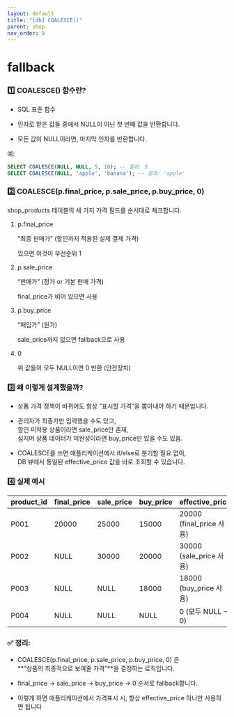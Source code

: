 ```yaml
---
layout: default
title: "[db] COALESCE()"
parent: shop
nav_order: 9
---
```


# fallback

### 1️⃣ COALESCE() 함수란?

* SQL 표준 함수

* 인자로 받은 값들 중에서 NULL이 아닌 첫 번째 값을 반환합니다.

* 모든 값이 NULL이라면, 마지막 인자를 반환합니다.

예:
```sql
SELECT COALESCE(NULL, NULL, 5, 10); -- 결과: 5
SELECT COALESCE(NULL, 'apple', 'banana'); -- 결과: 'apple'
```

### 2️⃣ COALESCE(p.final_price, p.sale_price, p.buy_price, 0)

shop_products 테이블의 세 가지 가격 필드를 순서대로 체크합니다.

1. p.final_price

    “최종 판매가” (할인까지 적용된 실제 결제 가격)

    있으면 이것이 우선순위 1

2. p.sale_price

    “판매가” (정가 or 기본 판매 가격)

    final_price가 비어 있으면 사용

3. p.buy_price

    “매입가” (원가)

    sale_price까지 없으면 fallback으로 사용

4. 0

    위 값들이 모두 NULL이면 0 반환 (안전장치)

### 3️⃣ 왜 이렇게 설계했을까?

* 상품 가격 정책이 바뀌어도 항상 “표시할 가격”을 뽑아내야 하기 때문입니다.

* 관리자가 최종가만 입력했을 수도 있고,  
    할인 미적용 상품이라면 sale_price만 존재,  
    심지어 상품 데이터가 미완성이라면 buy_price만 있을 수도 있음.

* COALESCE를 쓰면 애플리케이션에서 if/else로 분기할 필요 없이,  
    DB 뷰에서 통일된 effective_price 값을 바로 조회할 수 있습니다.

### 4️⃣ 실제 예시

|product_id | final_price | sale_price | buy_price | effective_price
|---|---|---|---|---|
P001       |   20000     |   25000    |   15000   | 20000   (final_price 사용)
P002       |   NULL      |   30000    |   20000   | 30000   (sale_price 사용)
P003       |   NULL      |   NULL     |   18000   | 18000   (buy_price 사용)
P004       |   NULL      |   NULL     |   NULL    | 0       (모두 NULL → 0)


### ✅ 정리:

* COALESCE(p.final_price, p.sale_price, p.buy_price, 0) 은  
**“상품의 최종적으로 보여줄 가격”**을 결정하는 로직입니다.

* final_price → sale_price → buy_price → 0 순서로 fallback합니다.

* 이렇게 하면 애플리케이션에서 가격표시 시, 항상 effective_price 하나만 사용하면 됩니다